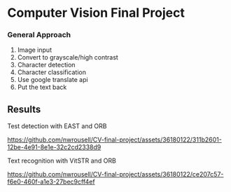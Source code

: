# Computer Vision Final Project

### General Approach
1. Image input
2. Convert to grayscale/high contrast
3. Character detection
4. Character classification
5. Use google translate api
6. Put the text back



## Results

Test detection with EAST and ORB

https://github.com/nwrousell/CV-final-project/assets/36180122/311b2601-12be-4e91-8e1e-32c2cd2338d9


Text recognition with VitSTR and ORB

https://github.com/nwrousell/CV-final-project/assets/36180122/ce207c57-f6e0-460f-a1e3-27bec9cff4ef


